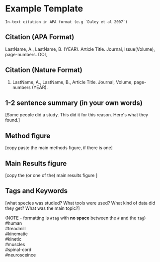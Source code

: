 # Example Template
```
In-text citation in APA format (e.g `Daley et al 2007`)
```

## Citation  (APA Format)

LastName, A., LastName, B. (YEAR). Article Title. Journal, Issue(Volume), page-numbers. DOI,


## Citation  (Nature Format)

1. LastName, A., LastName, B., Article Title. Journal, Volume, page-numbers (YEAR).


## 1-2 sentence summary (in your own words)

[Some people did a study. This did it for this reason. Here's what they found.] 

## Method figure

[copy paste the main methods figure, if there is one]

## Main Results figure

[copy the (or one of the) main results figure ]

## Tags and Keywords 
[what species was studied? What tools were used? What kind of data did they get? What was the main topic?]

(NOTE - formatting is `#tag` with **no space** between the `#` and the `tag`)
#human   
#treadmill  
#kinematic  
#kinetic  
#muscles  
#spinal-cord  
#neurosceince  
